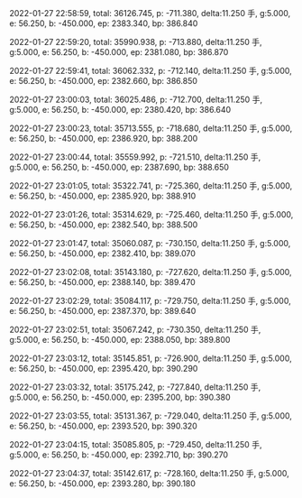 2022-01-27 22:58:59, total: 36126.745, p: -711.380, delta:11.250 手, g:5.000, e: 56.250, b: -450.000, ep: 2383.340, bp: 386.840

2022-01-27 22:59:20, total: 35990.938, p: -713.880, delta:11.250 手, g:5.000, e: 56.250, b: -450.000, ep: 2381.080, bp: 386.870

2022-01-27 22:59:41, total: 36062.332, p: -712.140, delta:11.250 手, g:5.000, e: 56.250, b: -450.000, ep: 2382.660, bp: 386.850

2022-01-27 23:00:03, total: 36025.486, p: -712.700, delta:11.250 手, g:5.000, e: 56.250, b: -450.000, ep: 2380.420, bp: 386.640

2022-01-27 23:00:23, total: 35713.555, p: -718.680, delta:11.250 手, g:5.000, e: 56.250, b: -450.000, ep: 2386.920, bp: 388.200

2022-01-27 23:00:44, total: 35559.992, p: -721.510, delta:11.250 手, g:5.000, e: 56.250, b: -450.000, ep: 2387.690, bp: 388.650

2022-01-27 23:01:05, total: 35322.741, p: -725.360, delta:11.250 手, g:5.000, e: 56.250, b: -450.000, ep: 2385.920, bp: 388.910

2022-01-27 23:01:26, total: 35314.629, p: -725.460, delta:11.250 手, g:5.000, e: 56.250, b: -450.000, ep: 2382.540, bp: 388.500

2022-01-27 23:01:47, total: 35060.087, p: -730.150, delta:11.250 手, g:5.000, e: 56.250, b: -450.000, ep: 2382.410, bp: 389.070

2022-01-27 23:02:08, total: 35143.180, p: -727.620, delta:11.250 手, g:5.000, e: 56.250, b: -450.000, ep: 2388.140, bp: 389.470

2022-01-27 23:02:29, total: 35084.117, p: -729.750, delta:11.250 手, g:5.000, e: 56.250, b: -450.000, ep: 2387.370, bp: 389.640

2022-01-27 23:02:51, total: 35067.242, p: -730.350, delta:11.250 手, g:5.000, e: 56.250, b: -450.000, ep: 2388.050, bp: 389.800

2022-01-27 23:03:12, total: 35145.851, p: -726.900, delta:11.250 手, g:5.000, e: 56.250, b: -450.000, ep: 2395.420, bp: 390.290

2022-01-27 23:03:32, total: 35175.242, p: -727.840, delta:11.250 手, g:5.000, e: 56.250, b: -450.000, ep: 2395.200, bp: 390.380

2022-01-27 23:03:55, total: 35131.367, p: -729.040, delta:11.250 手, g:5.000, e: 56.250, b: -450.000, ep: 2393.520, bp: 390.320

2022-01-27 23:04:15, total: 35085.805, p: -729.450, delta:11.250 手, g:5.000, e: 56.250, b: -450.000, ep: 2392.710, bp: 390.270

2022-01-27 23:04:37, total: 35142.617, p: -728.160, delta:11.250 手, g:5.000, e: 56.250, b: -450.000, ep: 2393.280, bp: 390.180